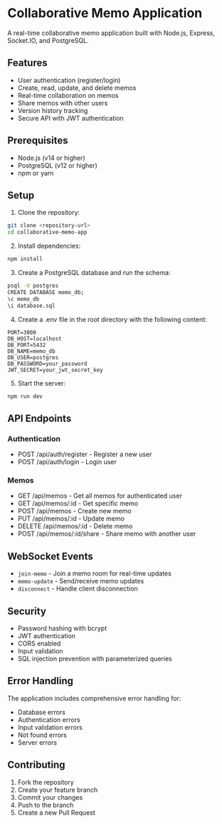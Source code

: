# Collaborative Memo Application

A real-time collaborative memo application built with Node.js, Express, Socket.IO, and PostgreSQL.

## Features

- User authentication (register/login)
- Create, read, update, and delete memos
- Real-time collaboration on memos
- Share memos with other users
- Version history tracking
- Secure API with JWT authentication

## Prerequisites

- Node.js (v14 or higher)
- PostgreSQL (v12 or higher)
- npm or yarn

## Setup

1. Clone the repository:
```bash
git clone <repository-url>
cd collaborative-memo-app
```

2. Install dependencies:
```bash
npm install
```

3. Create a PostgreSQL database and run the schema:
```bash
psql -U postgres
CREATE DATABASE memo_db;
\c memo_db
\i database.sql
```

4. Create a .env file in the root directory with the following content:
```
PORT=3000
DB_HOST=localhost
DB_PORT=5432
DB_NAME=memo_db
DB_USER=postgres
DB_PASSWORD=your_password
JWT_SECRET=your_jwt_secret_key
```

5. Start the server:
```bash
npm run dev
```

## API Endpoints

### Authentication
- POST /api/auth/register - Register a new user
- POST /api/auth/login - Login user

### Memos
- GET /api/memos - Get all memos for authenticated user
- GET /api/memos/:id - Get specific memo
- POST /api/memos - Create new memo
- PUT /api/memos/:id - Update memo
- DELETE /api/memos/:id - Delete memo
- POST /api/memos/:id/share - Share memo with another user

## WebSocket Events

- `join-memo` - Join a memo room for real-time updates
- `memo-update` - Send/receive memo updates
- `disconnect` - Handle client disconnection

## Security

- Password hashing with bcrypt
- JWT authentication
- CORS enabled
- Input validation
- SQL injection prevention with parameterized queries

## Error Handling

The application includes comprehensive error handling for:
- Database errors
- Authentication errors
- Input validation errors
- Not found errors
- Server errors

## Contributing

1. Fork the repository
2. Create your feature branch
3. Commit your changes
4. Push to the branch
5. Create a new Pull Request 